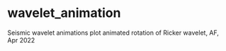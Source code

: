 # wavelet_animation

Seismic wavelet animations
plot animated rotation of Ricker wavelet, AF, Apr 2022
